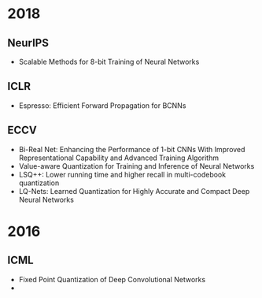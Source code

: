 # 2018

## NeurIPS

* Scalable Methods for 8-bit Training of Neural Networks

## ICLR

* Espresso: Efficient Forward Propagation for BCNNs

## ECCV

* Bi-Real Net: Enhancing the Performance of 1-bit CNNs With Improved Representational Capability and Advanced Training Algorithm
* Value-aware Quantization for Training and Inference of Neural Networks
* LSQ++: Lower running time and higher recall in multi-codebook quantization
* LQ-Nets: Learned Quantization for Highly Accurate and Compact Deep Neural Networks



# 2016

## ICML

* Fixed Point Quantization of Deep Convolutional Networks
* 